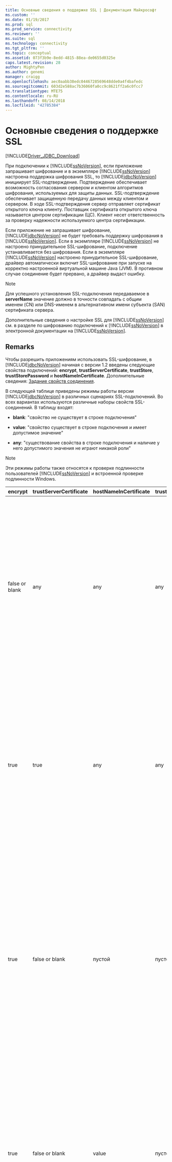 ```yaml
---
title: Основные сведения о поддержке SSL | Документация Майкрософт
ms.custom: ''
ms.date: 01/19/2017
ms.prod: sql
ms.prod_service: connectivity
ms.reviewer: ''
ms.suite: sql
ms.technology: connectivity
ms.tgt_pltfrm: ''
ms.topic: conceptual
ms.assetid: 073f3b9e-8edd-4815-88ea-de0655d0325e
caps.latest.revision: 28
author: MightyPen
ms.author: genemi
manager: craigg
ms.openlocfilehash: aec0aabb38edc0446728569648dde0a4f4bafedc
ms.sourcegitcommit: 603d2e588ac7b36060fa0cc9c8621ff2a6c0fcc7
ms.translationtype: MTE75
ms.contentlocale: ru-RU
ms.lasthandoff: 08/14/2018
ms.locfileid: "42785384"
---
```

# <a name="understanding-ssl-support"></a>Основные сведения о поддержке SSL

[!INCLUDE[Driver_JDBC_Download](../../includes/driver_jdbc_download.md)]

При подключении к [!INCLUDE[ssNoVersion](../../includes/ssnoversion-md.md)], если приложение запрашивает шифрование и в экземпляре [!INCLUDE[ssNoVersion](../../includes/ssnoversion-md.md)] настроена поддержка шифрования SSL, то [!INCLUDE[jdbcNoVersion](../../includes/jdbcnoversion_md.md)] инициирует SSL-подтверждение. Подтверждение обеспечивает возможность согласования сервером и клиентом алгоритмов шифрования, используемых для защиты данных. SSL-подтверждение обеспечивает защищенную передачу данных между клиентом и сервером. В ходе SSL-подтверждения сервер отправляет сертификат открытого ключа клиенту. Поставщик сертификата открытого ключа называется центром сертификации (ЦС). Клиент несет ответственность за проверку надежности используемого центра сертификации.  
  
Если приложение не запрашивает шифрование, [!INCLUDE[jdbcNoVersion](../../includes/jdbcnoversion_md.md)] не будет требовать поддержку шифрования в [!INCLUDE[ssNoVersion](../../includes/ssnoversion-md.md)]. Если в экземпляре [!INCLUDE[ssNoVersion](../../includes/ssnoversion-md.md)] не настроено принудительное SSL-шифрование, подключение устанавливается без шифрования. Если в экземпляре [!INCLUDE[ssNoVersion](../../includes/ssnoversion-md.md)] настроено принудительное SSL-шифрование, драйвер автоматически включит SSL-шифрование при запуске на корректно настроенной виртуальной машине Java (JVM). В противном случае соединение будет прервано, а драйвер выдаст ошибку.  
  
> [!NOTE]  
> Для успешного установления SSL-подключения передаваемое в **serverName** значение должно в точности совпадать с общим именем (CN) или DNS-именем в альтернативном имени субъекта (SAN) сертификата сервера.  
>
> Дополнительные сведения о настройке SSL для [!INCLUDE[ssNoVersion](../../includes/ssnoversion-md.md)] см. в разделе по шифрованию подключений к [!INCLUDE[ssNoVersion](../../includes/ssnoversion-md.md)] в электронной документации на [!INCLUDE[ssNoVersion](../../includes/ssnoversion-md.md)].  
  
## <a name="remarks"></a>Remarks

Чтобы разрешить приложениям использовать SSL-шифрование, в [!INCLUDE[jdbcNoVersion](../../includes/jdbcnoversion_md.md)] начиная с версии 1.2 введены следующие свойства подключений: **encrypt**, **trustServerCertificate**, **trustStore**, **trustStorePassword** и **hostNameInCertificate**. Дополнительные сведения: [Задание свойств соединения](../../connect/jdbc/setting-the-connection-properties.md).  
  
 В следующей таблице приведены режимы работы версии [!INCLUDE[jdbcNoVersion](../../includes/jdbcnoversion_md.md)] в различных сценариях SSL-подключений. Во всех вариантах используются различные наборы свойств SSL-соединений. В таблицу входят:  
  
- **blank**: "свойство не существует в строке подключения"  
  
- **value**: "свойство существует в строке подключения и имеет допустимое значение"  
  
- **any**: "существование свойства в строке подключения и наличие у него допустимого значения не играют никакой роли"  
  
> [!NOTE]  
> Эти режимы работы также относятся к проверке подлинности пользователей [!INCLUDE[ssNoVersion](../../includes/ssnoversion-md.md)] и встроенной проверке подлинности Windows.  
  
| encrypt        | trustServerCertificate | hostNameInCertificate | trustStore | trustStorePassword | Поведение                                                                                                                                                                                                                                                                                                                                                                                                                                                                                                                                                                                                                                                                                                                                                                                    |
| -------------- | ---------------------- | --------------------- | ---------- | ------------------ | ------------------------------------------------------------------------------------------------------------------------------------------------------------------------------------------------------------------------------------------------------------------------------------------------------------------------------------------------------------------------------------------------------------------------------------------------------------------------------------------------------------------------------------------------------------------------------------------------------------------------------------------------------------------------------------------------------------------------------------------------------------------------------------------- |
| false or blank | any                    | any                   | any        | any                | [!INCLUDE[jdbcNoVersion](../../includes/jdbcnoversion_md.md)] не будет требовать от [!INCLUDE[ssNoVersion](../../includes/ssnoversion-md.md)] поддержку SSL-шифрования. Если на сервере имеется самозаверяющий сертификат, драйвер запускает обмен SSL-сертификатами. SSLсертификат не будет проверяться, а шифроваться будут только учетные данные (в пакете входа).<br /><br /> Если сервер требует от клиента поддержки SSL-шифрования, драйвер запускает обмен SSL-сертификатами. Проверка SSL-сертификатов не будет выполняться, а будет выполняться шифрование всего сеанса связи.                                                                                                                                                                                    |
| true           | true                   | any                   | any        | any                | [!INCLUDE[jdbcNoVersion](../../includes/jdbcnoversion_md.md)] запрашивает использование SSL-шифрования с [!INCLUDE[ssNoVersion](../../includes/ssnoversion-md.md)].<br /><br /> Если сервер требует от клиента поддерживать SSL-шифрование или сам поддерживает шифрование, драйвер запускает обмен SSL-сертификатами. Обратите внимание, что если свойство **trustServerCertificate** имеет значение "true" (истина), драйвер не будет проверять SSL-сертификат.<br /><br /> Если на сервере не настроена поддержка шифрования, то в работе драйвера будет вызвана ошибка и соединение будет разорвано.                                                                                                                                                                                          |
| true           | false or blank         | пустой                 | пустой      | пустой              | [!INCLUDE[jdbcNoVersion](../../includes/jdbcnoversion_md.md)] запрашивает использование SSL-шифрования с [!INCLUDE[ssNoVersion](../../includes/ssnoversion-md.md)].<br /><br /> Если сервер требует от клиента поддерживать SSL-шифрование или сам поддерживает шифрование, драйвер запускает обмен SSL-сертификатами.<br /><br /> Драйвер будет проверять SSL-сертификат с помощью свойства **serverName**, указанного в URL-адресе подключения, а выбор используемого хранилища сертификатов будет зависеть от правил поиска в фабрике менеджера доверия.<br /><br /> Если на сервере не настроена поддержка шифрования, то в работе драйвера будет вызвана ошибка и соединение будет разорвано.                                                                             |
| true           | false or blank         | value                 | пустой      | пустой              | [!INCLUDE[jdbcNoVersion](../../includes/jdbcnoversion_md.md)] запрашивает использование SSL-шифрования с [!INCLUDE[ssNoVersion](../../includes/ssnoversion-md.md)].<br /><br /> Если сервер требует от клиента поддерживать SSL-шифрование или сам поддерживает шифрование, драйвер запускает обмен SSL-сертификатами.<br /><br /> Драйвер проверяет значение субъекта SSL-сертификата с помощью значения, указанного в свойстве **hostNameInCertificate**.<br /><br /> Если на сервере не настроена поддержка шифрования, то в работе драйвера будет вызвана ошибка и соединение будет разорвано.                                                                                                                                                                 |
| true           | false or blank         | пустой                 | value      | value              | [!INCLUDE[jdbcNoVersion](../../includes/jdbcnoversion_md.md)] запрашивает использование SSL-шифрования с [!INCLUDE[ssNoVersion](../../includes/ssnoversion-md.md)].<br /><br /> Если сервер требует от клиента поддерживать SSL-шифрование или сам поддерживает шифрование, драйвер запускает обмен SSL-сертификатами.<br /><br /> Драйвер использует значение свойства **trustStore**, чтобы найти файл trustStore сертификата, и значение свойства **trustStorePassword**, чтобы проверить целостность этого файла.<br /><br /> Если на сервере не настроена поддержка шифрования, то в работе драйвера будет вызвана ошибка и соединение будет разорвано.                                                                                                                |
| true           | false or blank         | пустой                 | пустой      | value              | [!INCLUDE[jdbcNoVersion](../../includes/jdbcnoversion_md.md)] запрашивает использование SSL-шифрования с [!INCLUDE[ssNoVersion](../../includes/ssnoversion-md.md)].<br /><br /> Если сервер требует от клиента поддерживать SSL-шифрование или сам поддерживает шифрование, драйвер запускает обмен SSL-сертификатами.<br /><br /> Драйвер использует значение свойства **trustStorePassword** для проверки целостности файла trustStore, выбранного по умолчанию.<br /><br /> Если на сервере не настроена поддержка шифрования, то в работе драйвера будет вызвана ошибка и соединение будет разорвано.                                                                                                                                                                                  |
| true           | false or blank         | пустой                 | value      | пустой              | [!INCLUDE[jdbcNoVersion](../../includes/jdbcnoversion_md.md)] запрашивает использование SSL-шифрования с [!INCLUDE[ssNoVersion](../../includes/ssnoversion-md.md)].<br /><br /> Если сервер требует от клиента поддерживать SSL-шифрование или сам поддерживает шифрование, драйвер запускает обмен SSL-сертификатами.<br /><br /> Драйвер использует значение свойства **trustStore** для поиска файла trustStore.<br /><br /> Если на сервере не настроена поддержка шифрования, то в работе драйвера будет вызвана ошибка и соединение будет разорвано.                                                                                                                                                                                                 |
| true           | false or blank         | value                 | пустой      | value              | [!INCLUDE[jdbcNoVersion](../../includes/jdbcnoversion_md.md)] запрашивает использование SSL-шифрования с [!INCLUDE[ssNoVersion](../../includes/ssnoversion-md.md)].<br /><br /> Если сервер требует от клиента поддерживать SSL-шифрование или сам поддерживает шифрование, драйвер запускает обмен SSL-сертификатами.<br /><br /> Драйвер использует значение свойства **trustStorePassword** для проверки целостности файла trustStore, выбранного по умолчанию. Драйвер также использует значение свойства **hostNameInCertificate** для проверки SSL-сертификата.<br /><br /> Если на сервере не настроена поддержка шифрования, то в работе драйвера будет вызвана ошибка и соединение будет разорвано.                                                                   |
| true           | false or blank         | value                 | value      | пустой              | [!INCLUDE[jdbcNoVersion](../../includes/jdbcnoversion_md.md)] запрашивает использование SSL-шифрования с [!INCLUDE[ssNoVersion](../../includes/ssnoversion-md.md)].<br /><br /> Если сервер требует от клиента поддерживать SSL-шифрование или сам поддерживает шифрование, драйвер запускает обмен SSL-сертификатами.<br /><br /> Драйвер использует значение свойства **trustStore** для поиска файла trustStore. Драйвер также использует значение свойства **hostNameInCertificate** для проверки SSL-сертификата.<br /><br /> Если на сервере не настроена поддержка шифрования, то в работе драйвера будет вызвана ошибка и соединение будет разорвано.                                                                                  |
| true           | false or blank         | value                 | value      | value              | [!INCLUDE[jdbcNoVersion](../../includes/jdbcnoversion_md.md)] запрашивает использование SSL-шифрования с [!INCLUDE[ssNoVersion](../../includes/ssnoversion-md.md)].<br /><br /> Если сервер требует от клиента поддерживать SSL-шифрование или сам поддерживает шифрование, драйвер запускает обмен SSL-сертификатами.<br /><br /> Драйвер использует значение свойства **trustStore**, чтобы найти файл trustStore сертификата, и значение свойства **trustStorePassword**, чтобы проверить целостность этого файла. Драйвер также использует значение свойства **hostNameInCertificate** для проверки SSL-сертификата.<br /><br /> Если на сервере не настроена поддержка шифрования, то в работе драйвера будет вызвана ошибка и соединение будет разорвано. |
  
Если для свойства "encrypt" задано значение **true**, то [!INCLUDE[jdbcNoVersion](../../includes/jdbcnoversion_md.md)] использует настроенный по умолчанию поставщик безопасности JSSE в виртуальной машине Java, чтобы согласовать SSL-шифрование с [!INCLUDE[ssNoVersion](../../includes/ssnoversion-md.md)]. Поставщик безопасности по умолчанию может не поддерживать все функции, необходимые для успешного согласования SSL-шифрования. Например, поставщик безопасности по умолчанию может не поддерживать размер открытого ключа RSA, используемого в SSL-сертификате [!INCLUDE[ssNoVersion](../../includes/ssnoversion-md.md)]. В этом случае поставщик безопасности по умолчанию может вызвать ошибку, в результате которой драйвер JDBC разорвет соединение. Чтобы устранить эту неполадку, выполните одно из следующих действий.  
  
- Настройте [!INCLUDE[ssNoVersion](../../includes/ssnoversion-md.md)] с сертификатом сервера, имеющим открытый ключ RSA меньшего размера  
  
- Настройте в виртуальной машине Java другой поставщик безопасности JSSE в файле свойств безопасности "\<java-home>/lib/security/java.security"  
  
- Используйте другой JVM  
  
## <a name="validating-server-ssl-certificate"></a>Проверка SSL-сертификата сервера  

В ходе SSL-подтверждения сервер отправляет сертификат открытого ключа клиенту. Драйвер JDBC или клиент должны обеспечить проверку того, что сертификат сервера выдан центром сертификации, которому доверяет клиент. Драйвер требует соответствия сертификата сервера следующим требованиям:  
  
- Сертификат должен быть выдан доверенным центром сертификации.  
  
- Сертификат должен быть выдан для проверки подлинности серверов.  
  
- Сертификат является действительным на текущую дату.  
  
- Общее имя (CN) в субъекте или DNS-имя в альтернативном имени субъекта (SAN) сертификата точно соответствует значению **serverName**, указанному в строке подключения, или значению свойства **hostNameInCertificate**, если оно задано.  
  
- DNS-имя может содержать символы шаблонов. Однако [!INCLUDE[jdbcNoVersion](../../includes/jdbcnoversion_md.md)] не поддерживает сопоставление с подстановочными знаками. Это значит, что abc.com не будет соответствовать *.com, но \*.com будет соответствовать \*.com.  
  
## <a name="see-also"></a>См. также:

[Использование SSL-шифрования](../../connect/jdbc/using-ssl-encryption.md)

[Защита приложений драйвера JDBC](../../connect/jdbc/securing-jdbc-driver-applications.md)  
